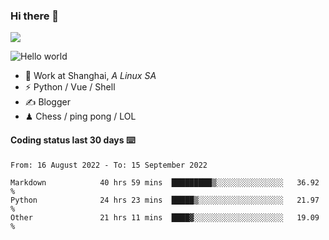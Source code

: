 ### Hi there 👋
![](https://komarev.com/ghpvc/?username=Xuhandsome)


<img src="https://github-readme-stats.vercel.app/api?username=XuHandsome&show_icons=true&theme=merko" alt="Hello world">

<br/>

- 🍻  Work at Shanghai, _A Linux SA_
- ⚡  Python / Vue / Shell
- ✍️  Blogger
- ♟  Chess / ping pong / LOL

#### Coding status last 30 days ⌨️

<!--START_SECTION:waka-->

```text
From: 16 August 2022 - To: 15 September 2022

Markdown            40 hrs 59 mins  █████████▒░░░░░░░░░░░░░░░   36.92 %
Python              24 hrs 23 mins  █████▒░░░░░░░░░░░░░░░░░░░   21.97 %
Other               21 hrs 11 mins  ████▓░░░░░░░░░░░░░░░░░░░░   19.09 %
```

<!--END_SECTION:waka-->
